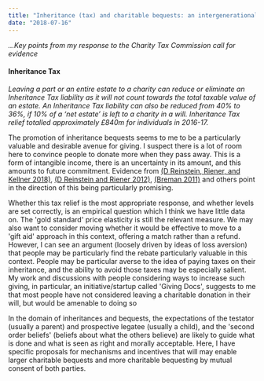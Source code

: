 ```yaml
---
title: "Inheritance (tax) and charitable bequests: an intergenerational pact?"
date: "2018-07-16"
---
```


_…Key points from my response to the Charity Tax Commission call for evidence_

#### Inheritance Tax

_Leaving a part or an entire estate to a charity can reduce or eliminate an Inheritance Tax liability as it will not count towards the total taxable value of an estate. An Inheritance Tax liability can also be reduced from 40% to 36%, if 10% of a ‘net estate’ is left to a charity in a will. Inheritance Tax relief totalled approximately £840m for individuals in 2016-17._

The promotion of inheritance bequests seems to me to be a particularly valuable and desirable avenue for giving. I suspect there is a lot of room here to convince people to donate more when they pass away. This is a form of intangible income, there is an uncertainty in its amount, and this amounts to future commitment. Evidence from [(D Reinstein, Riener, and Kellner 2018)](http://f1000.com/work/citation?ids=5506562&pre=&suf=&sa=0), [(D Reinstein and Riener 2012)](http://f1000.com/work/citation?ids=2942946&pre=&suf=&sa=0), [(Breman 2011)](http://f1000.com/work/citation?ids=1839789&pre=&suf=&sa=0) and others point in the direction of this being particularly promising.

Whether this tax relief is the most appropriate response, and whether levels are set correctly, is an empirical question which I think we have little data on. The 'gold standard' price elasticity is still the relevant measure. We may also want to consider moving whether it would be effective to move to a 'gift aid' approach in this context, offering a match rather than a refund. However, I can see an argument (loosely driven by ideas of loss aversion) that people may be particularly find the rebate particularly valuable in this context. People may be particular averse to the idea of paying taxes on their inheritance, and the ability to avoid those taxes may be especially salient. My work and discussions with people considering ways to increase such giving, in particular, an initiative/startup called 'Giving Docs', suggests to me that most people have not considered leaving a charitable donation in their will, but would be amenable to doing so

In the domain of inheritances and bequests, the expectations of the testator (usually a parent) and prospective legatee (usually a child), and the 'second order beliefs' (beliefs about what the others believe) are likely to guide what is done and what is seen as right and morally acceptable. Here, I have specific proposals for mechanisms and incentives that will may enable larger charitable bequests and more charitable bequesting by mutual consent of both parties.
